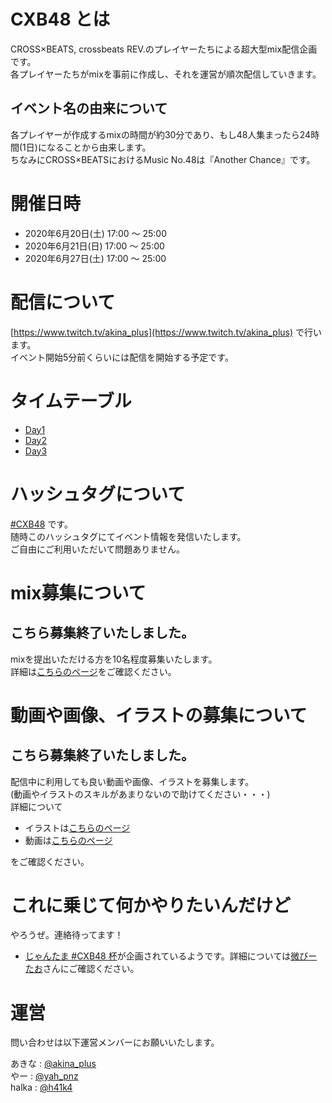 # CXB48 とは
CROSS×BEATS, crossbeats REV.のプレイヤーたちによる超大型mix配信企画です。  
各プレイヤーたちがmixを事前に作成し、それを運営が順次配信していきます。  

## イベント名の由来について
各プレイヤーが作成するmixの時間が約30分であり、もし48人集まったら24時間(1日)になることから由来します。  
ちなみにCROSS×BEATSにおけるMusic No.48は『Another Chance』です。

# 開催日時 
- 2020年6月20日(土) 17:00 ～ 25:00  
- 2020年6月21日(日) 17:00 ～ 25:00  
- 2020年6月27日(土) 17:00 ～ 25:00  

# 配信について
[https://www.twitch.tv/akina_plus](https://www.twitch.tv/akina_plus) で行います。  
イベント開始5分前くらいには配信を開始する予定です。

# タイムテーブル
- [Day1](/timetable/Day1.md)
- [Day2](/timetable/Day2.md)
- [Day3](/timetable/Day3.md)  

# ハッシュタグについて
[#CXB48](https://twitter.com/search?q=%23CXB48) です。  
随時このハッシュタグにてイベント情報を発信いたします。  
ご自由にご利用いただいて問題ありません。

# mix募集について
## こちら募集終了いたしました。  
mixを提出いただける方を10名程度募集いたします。  
詳細は[こちらのページ](/recrute/mix.md)をご確認ください。

# 動画や画像、イラストの募集について
## こちら募集終了いたしました。  
配信中に利用しても良い動画や画像、イラストを募集します。  
(動画やイラストのスキルがあまりないので助けてください・・・)  
詳細について
- イラストは[こちらのページ](/recrute/illust.md)
- 動画は[こちらのページ](/recrute/movie.md)

をご確認ください。

# これに乗じて何かやりたいんだけど
やろうぜ。連絡待ってます！
- [じゃんたま #CXB48 杯](https://docs.google.com/forms/d/1yYJK-gx8FtqIBk3sXuCE4KSBZIp4LTj-ll5YVM0rt7w/viewform?edit_requested=true)が企画されているようです。詳細については[微びーたお](https://twitter.com/CROSSXBEATAO)さんにご確認ください。

# 運営
問い合わせは以下運営メンバーにお願いいたします。  
  
あきな : [@akina_plus](https://twitter.com/akina_plus)  
やー : [@yah_pnz](https://twitter.com/yah_pnz)  
halka : [@h41k4](https://twitter.com/h41k4)